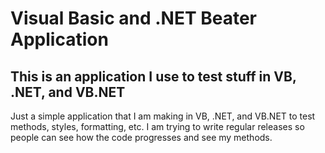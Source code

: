 # Visual Basic and .NET Beater Application
## This is an application I use to test stuff in VB, .NET, and VB.NET

Just a simple application that I am making in VB, .NET, and VB.NET to test methods, styles, formatting, etc. I am trying to write regular releases so people can see how the code progresses and see my methods.
